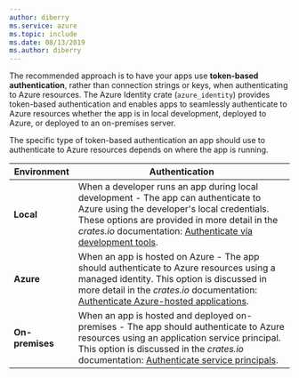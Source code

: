 ```yaml
---
author: diberry
ms.service: azure
ms.topic: include
ms.date: 08/13/2019
ms.author: diberry
---
```

The recommended approach is to have your apps use **token-based authentication**, rather than connection strings or keys, when authenticating to Azure resources. The Azure Identity crate (`azure_identity`) provides token-based authentication and enables apps to seamlessly authenticate to Azure resources whether the app is in local development, deployed to Azure, or deployed to an on-premises server.

The specific type of token-based authentication an app should use to authenticate to Azure resources depends on where the app is running. 

|Environment|Authentication|
|--|--|
|**Local**| When a developer runs an app during local development - The app can authenticate to Azure using the developer's local credentials.  These options are provided in more detail in the _crates.io_ documentation: [Authenticate via development tools](https://crates.io/crates/azure_identity#authenticate-via-development-tools).|
|**Azure**| When an app is hosted on Azure - The app should authenticate to Azure resources using a managed identity. This option is discussed in more detail in the _crates.io_ documentation: [Authenticate Azure-hosted applications](https://crates.io/crates/azure_identity#authenticate-azure-hosted-applications).|
|**On-premises**|When an app is hosted and deployed on-premises - The app should authenticate to Azure resources using an application service principal. This option is discussed in the _crates.io_ documentation: [Authenticate service principals](https://crates.io/crates/azure_identity#authenticate-service-principals).|
